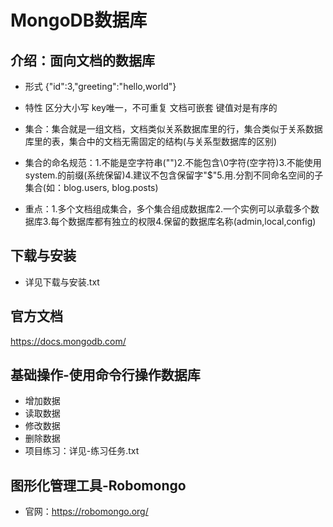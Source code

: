 # MongoDB数据库
## 介绍：面向文档的数据库
- 形式
{"id":3,"greeting":"hello,world"}
- 特性
区分大小写 key唯一，不可重复 文档可嵌套 键值对是有序的

- 集合：集合就是一组文档，文档类似关系数据库里的行，集合类似于关系数据库里的表，集合中的文档无需固定的结构(与关系型数据库的区别)
- 集合的命名规范：1.不能是空字符串("")2.不能包含\0字符(空字符)3.不能使用system.的前缀(系统保留)4.建议不包含保留字"$"5.用.分割不同命名空间的子集合(如：blog.users, blog.posts)
- 重点：1.多个文档组成集合，多个集合组成数据库2.一个实例可以承载多个数据库3.每个数据库都有独立的权限4.保留的数据库名称(admin,local,config)

## 下载与安装
- 详见下载与安装.txt

## 官方文档
https://docs.mongodb.com/

## 基础操作-使用命令行操作数据库
- 增加数据
- 读取数据
- 修改数据
- 删除数据
- 项目练习：详见-练习任务.txt
## 图形化管理工具-Robomongo
- 官网：https://robomongo.org/

